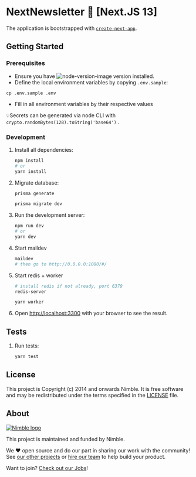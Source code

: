 # NextNewsletter 🚀 [Next.JS 13]

The application is bootstrapped with [`create-next-app`](https://github.com/vercel/next.js/tree/canary/packages/create-next-app).

## Getting Started

### Prerequisites

- Ensure you have ![node-version-image](https://img.shields.io/badge/node-16.17.0-brightgreen.svg) version installed.
- Define the local environment variables by copying `.env.sample`:

```
cp .env.sample .env
```

- Fill in all environment variables by their respective values

💡Secrets can be generated via node CLI with `crypto.randomBytes(128).toString('base64')` .

### Development

1. Install all dependencies:

    ```bash
    npm install
    # or
    yarn install
    ```

2. Migrate database:

    ```bash
    prisma generate

    prisma migrate dev
    ```

3. Run the development server:

    ```bash
    npm run dev
    # or
    yarn dev
    ```

4. Start maildev

    ```bash
    maildev
    # then go to http://0.0.0.0:1080/#/
    ```

5. Start redis + worker

    ```bash
    # install redis if not already, port 6379
    redis-server
    ```

    ```bash
    yarn worker
    ```

6. Open [http://localhost:3300](http://localhost:3300) with your browser to see the result.

## Tests

1. Run tests:

    ```bash
    yarn test
    ```

## License

This project is Copyright (c) 2014 and onwards Nimble. It is free software and may be redistributed under the terms specified in the [LICENSE] file.

[LICENSE]: /LICENSE

## About
<a href="https://nimblehq.co/">
  <picture>
    <source media="(prefers-color-scheme: dark)" srcset="https://assets.nimblehq.co/logo/dark/logo-dark-text-160.png">
    <img alt="Nimble logo" src="https://assets.nimblehq.co/logo/light/logo-light-text-160.png">
  </picture>
</a>

This project is maintained and funded by Nimble.

We ❤️ open source and do our part in sharing our work with the community!
See [our other projects][community] or [hire our team][hire] to help build your product.

Want to join? [Check out our Jobs][jobs]!

[community]: https://github.com/nimblehq
[hire]: https://nimblehq.co/
[jobs]: https://jobs.nimblehq.co/
